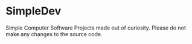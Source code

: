 # SimpleDev
Simple Computer Software Projects made out of curiosity.
Please do not make any changes to the source code.

